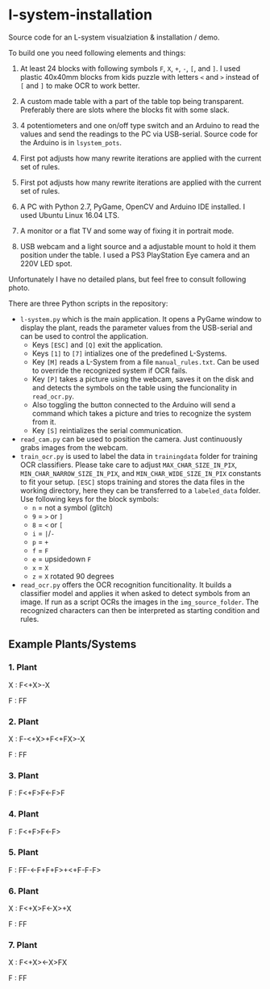 # l-system-installation

Source code for an L-system visualziation &amp; installation / demo.

To build one you need following elements and things:
1. At least 24 blocks with following symbols `F`, `X`, `+`, `-`, `[`, and `]`. I used plastic 40x40mm blocks from kids puzzle with letters `<` and `>` instead of `[` and `]` to make OCR to work better.
1. A custom made table with a part of the table top being transparent. Preferably there are slots where the blocks fit with some slack.
1. 4 potentiometers and one on/off type switch and an Arduino to read the values and send the readings to the PC via USB-serial. Source code for the Arduino is in `lsystem_pots`.
  1. First pot adjusts how many rewrite iterations are applied with the current set of rules.
  1. First pot adjusts how many rewrite iterations are applied with the current set of rules.
  
1. A PC with Python 2.7, PyGame, OpenCV and Arduino IDE installed. I used Ubuntu Linux 16.04 LTS.
1. A monitor or a flat TV and some way of fixing it in portrait mode.
1. USB webcam and a light source and a adjustable mount to hold it them position under the table. I used a PS3 PlayStation Eye camera and an 220V LED spot.

Unfortunately I have no detailed plans, but feel free to consult following photo. 



There are three Python scripts in the repository:
* `l-system.py` which is the main application. It opens a PyGame window to display the plant, reads the parameter values from the USB-serial and can be used to control the application.
  * Keys `[ESC]` and `[Q]` exit the application.
  * Keys `[1]` to `[7]` intializes one of the predefined L-Systems.
  * Key `[M]` reads a L-System from a file `manual_rules.txt`. Can be used to override the recognized system if OCR fails.
  * Key `[P]` takes a picture using the webcam, saves it on the disk and and detects the symbols on the table using the funcionality in `read_ocr.py`.
  * Also toggling the button connected to the Arduino will send a command which takes a picture and tries to recognize the system from it.
  * Key `[S]` reintializes the serial communication.
* `read_cam.py` can be used to position the camera. Just continuously grabs images from the webcam.
* `train_ocr.py` is used to label the data in `trainingdata` folder for training OCR classifiers. Please take care to adjust `MAX_CHAR_SIZE_IN_PIX`, `MIN_CHAR_NARROW_SIZE_IN_PIX`, and `MIN_CHAR_WIDE_SIZE_IN_PIX` constants to fit your setup. `[ESC]` stops training and stores the data files in the working directory, here they can be transferred to a `labeled_data` folder. Use following keys for the block symbols:
  * `n` = not a symbol (glitch)
  * `9` = `>` or `]`
  * `8` = `<` or `[`
  * `i` = `|`/`-`
  * `p` = `+`
  * `f` = `F`
  * `e` = upsidedown `F`
  * `x` = `X`
  * `z` = `X` rotated 90 degrees
* `read_ocr.py` offers the OCR recognition funcitionality. It builds a classifier model and applies it when asked to detect symbols from an image. If run as a script OCRs the images in the `img_source_folder`. The recognized characters can then be interpreted as starting condition and rules.

## Example Plants/Systems
### 1. Plant

X : F<+X>-X

F : FF


### 2. Plant

X : F-<<X>+X>+F<+FX>-X
 
F : FF


### 3. Plant

F : F<+F>F<-F>F


### 4. Plant

F : F<+F>F<-F><F>


### 5. Plant

F : FF-<-F+F+F>+<+F-F-F>


### 6. Plant

X : F<+X>F<-X>+X 

F : FF
 
 
### 7. Plant

X : F<+X><-X>FX

F : FF
